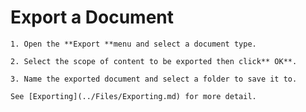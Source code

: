 
# Export a Document


	1. Open the **Export **menu and select a document type.

	2. Select the scope of content to be exported then click** OK**.

	3. Name the exported document and select a folder to save it to.

	See [Exporting](../Files/Exporting.md) for more detail.
